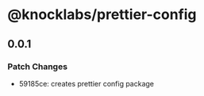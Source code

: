 # @knocklabs/prettier-config

## 0.0.1

### Patch Changes

- 59185ce: creates prettier config package
